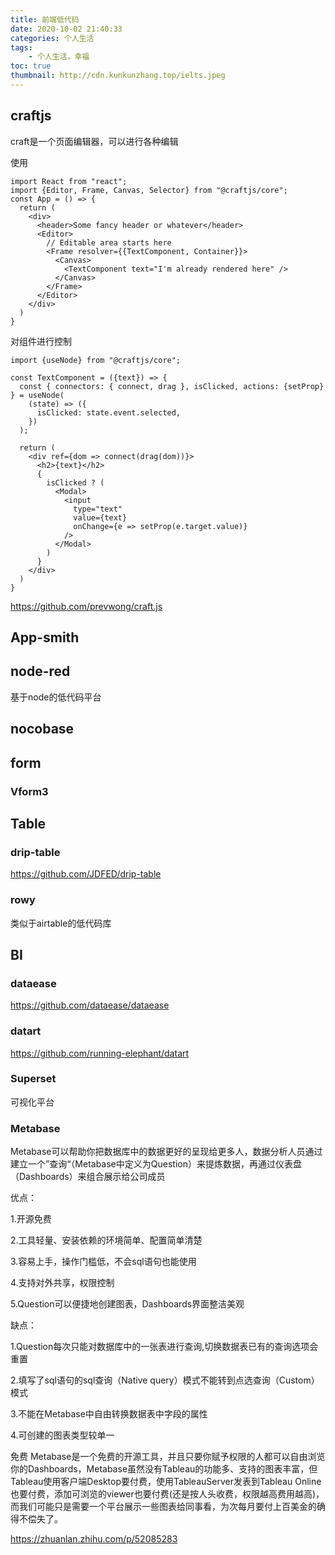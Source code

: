 ```yaml
---
title: 前端低代码
date: 2020-10-02 21:40:33
categories: 个人生活
tags:
    - 个人生活，幸福
toc: true
thumbnail: http://cdn.kunkunzhang.top/ielts.jpeg
---
```


  

<!--more-->

## craftjs

craft是一个页面编辑器，可以进行各种编辑

使用

```react
import React from "react";
import {Editor, Frame, Canvas, Selector} from "@craftjs/core";
const App = () => {
  return (
    <div>
      <header>Some fancy header or whatever</header>
      <Editor>
        // Editable area starts here
        <Frame resolver={{TextComponent, Container}}>
          <Canvas>
            <TextComponent text="I'm already rendered here" />
          </Canvas>
        </Frame>
      </Editor>
    </div>
  )
}
```

对组件进行控制

```react
import {useNode} from "@craftjs/core";

const TextComponent = ({text}) => {
  const { connectors: { connect, drag }, isClicked, actions: {setProp} } = useNode(
    (state) => ({
      isClicked: state.event.selected,
    })
  );

  return (
    <div ref={dom => connect(drag(dom))}>
      <h2>{text}</h2>
      {
        isClicked ? (
          <Modal>
            <input
              type="text"
              value={text}
              onChange={e => setProp(e.target.value)}
            />
          </Modal>
        )
      }
    </div>
  )
}
```



https://github.com/prevwong/craft.js



## App-smith



## node-red

基于node的低代码平台



## nocobase



## form

### Vform3





## Table

### drip-table

https://github.com/JDFED/drip-table

### rowy

类似于airtable的低代码库



## BI

### dataease

https://github.com/dataease/dataease



### datart

https://github.com/running-elephant/datart



### Superset

可视化平台



### Metabase

Metabase可以帮助你把数据库中的数据更好的呈现给更多人，数据分析人员通过建立一个”查询“（Metabase中定义为Question）来提炼数据，再通过仪表盘（Dashboards）来组合展示给公司成员

优点：

1.开源免费

2.工具轻量、安装依赖的环境简单、配置简单清楚

3.容易上手，操作门槛低，不会sql语句也能使用

4.支持对外共享，权限控制

5.Question可以便捷地创建图表，Dashboards界面整洁美观

缺点：

1.Question每次只能对数据库中的一张表进行查询,切换数据表已有的查询选项会重置

2.填写了sql语句的sql查询（Native query）模式不能转到点选查询（Custom）模式

3.不能在Metabase中自由转换数据表中字段的属性

4.可创建的图表类型较单一

免费 Metabase是一个免费的开源工具，并且只要你赋予权限的人都可以自由浏览你的Dashboards，Metabase虽然没有Tableau的功能多、支持的图表丰富，但Tableau使用客户端Desktop要付费，使用TableauServer发表到Tableau Online也要付费，添加可浏览的viewer也要付费(还是按人头收费，权限越高费用越高)， 而我们可能只是需要一个平台展示一些图表给同事看，为次每月要付上百美金的确得不偿失了。



https://zhuanlan.zhihu.com/p/52085283



